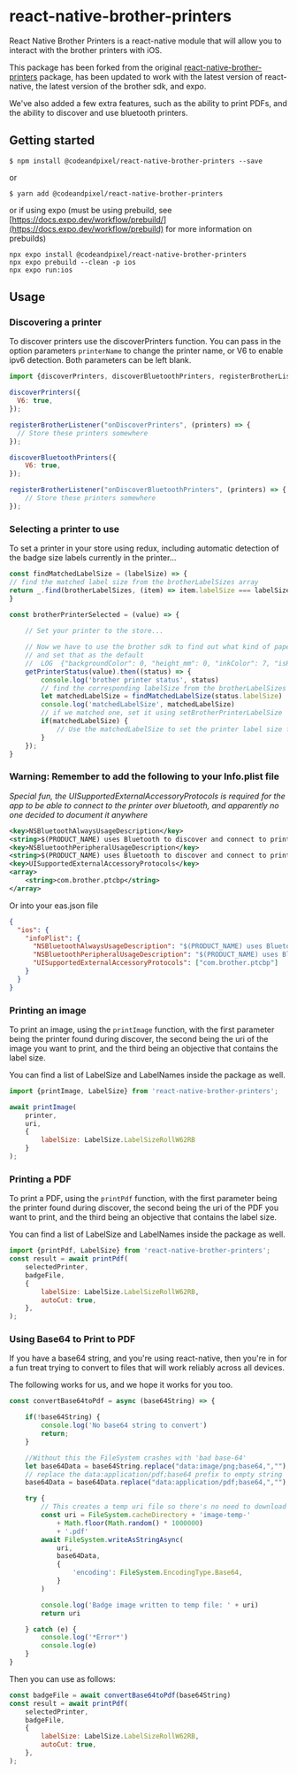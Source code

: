 # react-native-brother-printers

React Native Brother Printers is a react-native module that will allow you to interact with the brother printers with iOS. 

This package has been forked from the original [react-native-brother-printers](https://github.com/Avery246813579/react-native-brother-printers) package, has been updated to work with the latest version of react-native, the latest version of the brother sdk, and expo.

We've also added a few extra features, such as the ability to print PDFs, and the ability to discover and use bluetooth printers.

## Getting started

`$ npm install @codeandpixel/react-native-brother-printers --save`

or 

`$ yarn add @codeandpixel/react-native-brother-printers`

or if using expo (must be using prebuild, see [https://docs.expo.dev/workflow/prebuild/](https://docs.expo.dev/workflow/prebuild) for more information on prebuilds)

```
npx expo install @codeandpixel/react-native-brother-printers
npx expo prebuild --clean -p ios
npx expo run:ios
```

## Usage

### Discovering a printer
To discover printers use the discoverPrinters function. You can pass in the option parameters `printerName` to change
the printer name, or V6 to enable ipv6 detection. Both parameters can be left blank. 

```javascript
import {discoverPrinters, discoverBluetoothPrinters, registerBrotherListener} from 'react-native-brother-printers';

discoverPrinters({
  V6: true,
});

registerBrotherListener("onDiscoverPrinters", (printers) => {
  // Store these printers somewhere
});

discoverBluetoothPrinters({
    V6: true,
});

registerBrotherListener("onDiscoverBluetoothPrinters", (printers) => {
    // Store these printers somewhere
});
```

### Selecting a printer to use
To set a printer in your store using redux, including automatic detection of the badge size labels currently in the printer...

```javascript
const findMatchedLabelSize = (labelSize) => {
// find the matched label size from the brotherLabelSizes array
return _.find(brotherLabelSizes, (item) => item.labelSize === labelSize)
}

const brotherPrinterSelected = (value) => {
    
    // Set your printer to the store...

    // Now we have to use the brother sdk to find out what kind of paper this printer uses
    // and set that as the default
    //  LOG  {"backgroundColor": 0, "height_mm": 0, "inkColor": 7, "isHeightInfinite": true, "labelSize": 23, "mediaType": 3, "model": 27, "width_mm": 62}
    getPrinterStatus(value).then((status) => {
        console.log('brother printer status', status)
        // find the corresponding labelSize from the brotherLabelSizes array
        let matchedLabelSize = findMatchedLabelSize(status.labelSize)
        console.log('matchedLabelSize', matchedLabelSize)
        // if we matched one, set it using setBrotherPrinterLabelSize
        if(matchedLabelSize) {
            // Use the matchedLabelSize to set the printer label size for use in the printImage/printPdf functions
        }
    });
}
```

### Warning: Remember to add the following to your Info.plist file
_Special fun, the UISupportedExternalAccessoryProtocols is required for the app to be able to connect to the printer over bluetooth, and apparently no one decided to document it anywhere_

```xml
<key>NSBluetoothAlwaysUsageDescription</key>
<string>$(PRODUCT_NAME) uses Bluetooth to discover and connect to printers</string>
<key>NSBluetoothPeripheralUsageDescription</key>
<string>$(PRODUCT_NAME) uses Bluetooth to discover and connect to printers</string> 
<key>UISupportedExternalAccessoryProtocols</key>
<array>
    <string>com.brother.ptcbp</string>
</array>
```

Or into your eas.json file
```json
{
  "ios": {
    "infoPlist": {
      "NSBluetoothAlwaysUsageDescription": "$(PRODUCT_NAME) uses Bluetooth to discover and connect to printers",
      "NSBluetoothPeripheralUsageDescription": "$(PRODUCT_NAME) uses Bluetooth to discover and connect to printers",
      "UISupportedExternalAccessoryProtocols": ["com.brother.ptcbp"]
    }
  }
}
```

### Printing an image
To print an image, using the `printImage` function, with the first parameter being the printer found during discover,
the second being the uri of the image you want to print, and the third being an objective that contains the label size.

You can find a list of LabelSize and LabelNames inside the package as well.

```javascript
import {printImage, LabelSize} from 'react-native-brother-printers';

await printImage(
    printer, 
    uri, 
    {
        labelSize: LabelSize.LabelSizeRollW62RB
    }
);
```

### Printing a PDF
To print a PDF, using the `printPdf` function, with the first parameter being the printer found during discover,
the second being the uri of the PDF you want to print, and the third being an objective that contains the label size.

You can find a list of LabelSize and LabelNames inside the package as well.

```javascript
import {printPdf, LabelSize} from 'react-native-brother-printers';
const result = await printPdf(
    selectedPrinter,
    badgeFile,
    {
        labelSize: LabelSize.LabelSizeRollW62RB,
        autoCut: true,
    },
);
```

### Using Base64 to Print to PDF

If you have a base64 string, and you're using react-native, then you're in for a fun treat trying to convert to files that will work reliably across all devices. 

The following works for us, and we hope it works for you too. 

```javascript
const convertBase64toPdf = async (base64String) => {

    if(!base64String) {
        console.log('No base64 string to convert')
        return;
    }

    //Without this the FileSystem crashes with 'bad base-64'
    let base64Data = base64String.replace("data:image/png;base64,","");
    // replace the data:application/pdf;base64 prefix to empty string
    base64Data = base64Data.replace("data:application/pdf;base64,","");

    try {
        // This creates a temp uri file so there's no need to download an image_source to get a URI Path
        const uri = FileSystem.cacheDirectory + 'image-temp-'
            + Math.floor(Math.random() * 1000000)
            + '.pdf'
        await FileSystem.writeAsStringAsync(
            uri,
            base64Data,
            {
                'encoding': FileSystem.EncodingType.Base64,
            }
        )

        console.log('Badge image written to temp file: ' + uri)
        return uri

    } catch (e) {
        console.log('*Error*')
        console.log(e)
    }
}
```

Then you can use as follows:

```javascript
const badgeFile = await convertBase64toPdf(base64String)
const result = await printPdf(
    selectedPrinter,
    badgeFile,
    {
        labelSize: LabelSize.LabelSizeRollW62RB,
        autoCut: true,
    },
);
```
